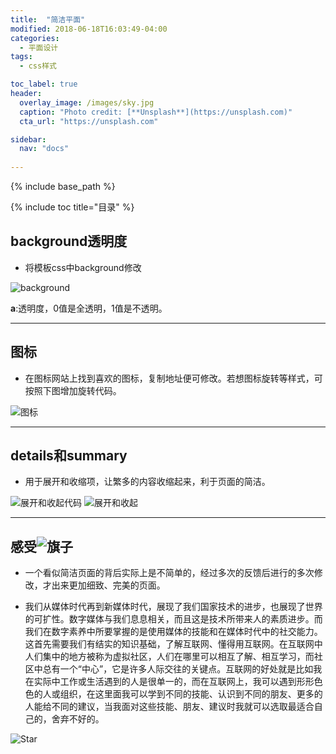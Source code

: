 ```yaml
---
title:  "简洁平面"
modified: 2018-06-18T16:03:49-04:00
categories: 
  - 平面设计
tags:
  - css样式

toc_label: true
header:
  overlay_image: /images/sky.jpg
  caption: "Photo credit: [**Unsplash**](https://unsplash.com)"
  cta_url: "https://unsplash.com"

sidebar:
  nav: "docs"
    
---
```


{% include base_path %}

{% include toc title="目录" %}

## background透明度
* 将模板css中background修改

![background](https://gitee.com/NFUNM071/minimal-mistakes/raw/master/images/background.png)
 
 **a**:透明度，0值是全透明，1值是不透明。
 
***
## 图标
* 在图标网站上找到喜欢的图标，复制地址便可修改。若想图标旋转等样式，可按照下图增加旋转代码。

![图标](https://gitee.com/NFUNM071/minimal-mistakes/raw/master/images/图标.png)

***
## details和summary
* 用于展开和收缩项，让繁多的内容收缩起来，利于页面的简洁。

 ![展开和收起代码](https://gitee.com/NFUNM071/minimal-mistakes/raw/master/images/展开和收起代码.png)
  ![展开和收起](https://gitee.com/NFUNM071/minimal-mistakes/raw/master/images/展开和收起.png)

***
## 感受![旗子](https://gitee.com/NFUNM071/minimal-mistakes/raw/master/images/旗子.svg)
- 一个看似简洁页面的背后实际上是不简单的，经过多次的反馈后进行的多次修改，才出来更加细致、完美的页面。

- 我们从媒体时代再到新媒体时代，展现了我们国家技术的进步，也展现了世界的可扩性。数字媒体与我们息息相关，而且这是技术所带来人的素质进步。而我们在数字素养中所要掌握的是使用媒体的技能和在媒体时代中的社交能力。这首先需要我们有结实的知识基础，了解互联网、懂得用互联网。在互联网中人们集中的地方被称为虚拟社区，人们在哪里可以相互了解、相互学习，而社区中总有一个“中心”，它是许多人际交往的关键点。互联网的好处就是比如我在实际中工作或生活遇到的人是很单一的，而在互联网上，我可以遇到形形色色的人或组织，在这里面我可以学到不同的技能、认识到不同的朋友、更多的人能给不同的建议，当我面对这些技能、朋友、建议时我就可以选取最适合自己的，舍弃不好的。
  
 ![Star](https://gitee.com/NFUNM071/minimal-mistakes/raw/master/images/Star.svg)

